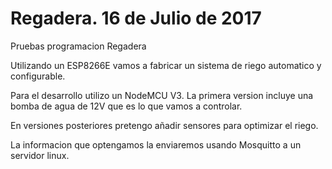 # Regadera. 16 de Julio de 2017

Pruebas programacion Regadera

Utilizando un ESP8266E vamos a fabricar un sistema de riego automatico y configurable.

Para el desarrollo utilizo un NodeMCU V3. La primera version incluye una bomba de agua de 12V que es lo que vamos a controlar.

En versiones posteriores pretengo añadir sensores para optimizar el riego.

La informacion que optengamos la enviaremos usando Mosquitto a un servidor linux.